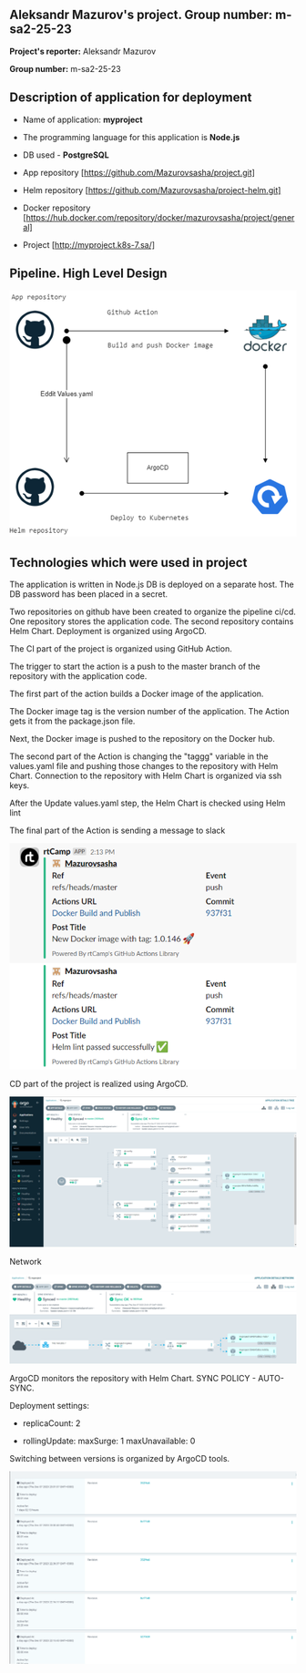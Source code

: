 ## Aleksandr Mazurov's project. Group number: m-sa2-25-23

**Project's reporter:** Aleksandr Mazurov

**Group number:** m-sa2-25-23

## Description of application for deployment

+ Name of application: **myproject**

+ The programming language for this application is **Node.js**

+ DB used - **PostgreSQL** 

+ App repository [https://github.com/Mazurovsasha/project.git]
  
+ Helm repository [https://github.com/Mazurovsasha/project-helm.git]

+ Docker repository [https://hub.docker.com/repository/docker/mazurovsasha/project/general]

+ Project [http://myproject.k8s-7.sa/]

## Pipeline. High Level Design

![My pipeline](./Project.drawio.png)

## Technologies which were used in project

The application is written in Node.js DB is deployed on a separate host. The DB password has been placed in a secret.

Two repositories on github have been created to organize the pipeline ci/cd. One repository stores the application code. The second repository contains Helm Chart. Deployment is organized using ArgoCD. 

The CI part of the project is organized using GitHub Action. 

The trigger to start the action is a push to the master branch of the repository with the application code. 

The first part of the action builds a Docker image of the application.

The Docker image tag is the version number of the application. The Action gets it from the package.json file. 

Next, the Docker image is pushed to the repository on the Docker hub.

The second part of the Action is changing the "taggg" variable in the values.yaml file and pushing those changes to the repository with Helm Chart. Connection to the repository with Helm Chart is organized via ssh keys.


After the Update values.yaml step, the Helm Chart is checked using Helm lint

The final part of the Action is sending a message to slack

![Slack Notification](./slacknatif.png)

CD part of the project is realized using ArgoCD. 

![ArgoCD](./argo.png)

Network

![Network](./Network.png)

ArgoCD monitors the repository with Helm Chart. SYNC POLICY - AUTO-SYNC.

Deployment settings:

+ replicaCount: 2

+ rollingUpdate:
      maxSurge: 1
      maxUnavailable: 0

Switching between versions is organized by ArgoCD tools.

![Rollback](./Rollback.png)

